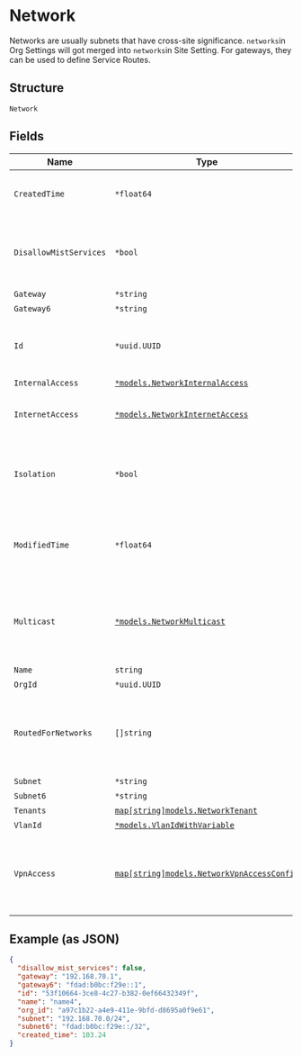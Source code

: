 
# Network

Networks are usually subnets that have cross-site significance. `networks`in Org Settings will got merged into `networks`in Site Setting. For gateways, they can be used to define Service Routes.

## Structure

`Network`

## Fields

| Name | Type | Tags | Description |
|  --- | --- | --- | --- |
| `CreatedTime` | `*float64` | Optional | when the object has been created, in epoch |
| `DisallowMistServices` | `*bool` | Optional | whether to disallow Mist Devices in the network<br>**Default**: `false` |
| `Gateway` | `*string` | Optional | - |
| `Gateway6` | `*string` | Optional | - |
| `Id` | `*uuid.UUID` | Optional | Unique ID of the object instance in the Mist Organnization |
| `InternalAccess` | [`*models.NetworkInternalAccess`](../../doc/models/network-internal-access.md) | Optional | - |
| `InternetAccess` | [`*models.NetworkInternetAccess`](../../doc/models/network-internet-access.md) | Optional | whether this network has direct internet access |
| `Isolation` | `*bool` | Optional | whether to allow clients in the network to talk to each other |
| `ModifiedTime` | `*float64` | Optional | when the object has been modified for the last time, in epoch |
| `Multicast` | [`*models.NetworkMulticast`](../../doc/models/network-multicast.md) | Optional | whether to enable multicast support (only PIM-sparse mode is supported) |
| `Name` | `string` | Required | - |
| `OrgId` | `*uuid.UUID` | Optional | - |
| `RoutedForNetworks` | `[]string` | Optional | for a Network (usually LAN), it can be routable to other networks (e.g. OSPF) |
| `Subnet` | `*string` | Optional | - |
| `Subnet6` | `*string` | Optional | - |
| `Tenants` | [`map[string]models.NetworkTenant`](../../doc/models/network-tenant.md) | Optional | - |
| `VlanId` | [`*models.VlanIdWithVariable`](../../doc/models/containers/vlan-id-with-variable.md) | Optional | - |
| `VpnAccess` | [`map[string]models.NetworkVpnAccessConfig`](../../doc/models/network-vpn-access-config.md) | Optional | Property key is the VPN name. Whether this network can be accessed from vpn |

## Example (as JSON)

```json
{
  "disallow_mist_services": false,
  "gateway": "192.168.70.1",
  "gateway6": "fdad:b0bc:f29e::1",
  "id": "53f10664-3ce8-4c27-b382-0ef66432349f",
  "name": "name4",
  "org_id": "a97c1b22-a4e9-411e-9bfd-d8695a0f9e61",
  "subnet": "192.168.70.0/24",
  "subnet6": "fdad:b0bc:f29e::/32",
  "created_time": 103.24
}
```

